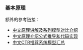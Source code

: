 ### 基本原理
额外的参考链接：
- [中文原理讲解及系列模型对比介绍](https://www.cnblogs.com/gogoSandy/p/12814804.html)
- [中文原理介绍公式推导和代码实现](https://zhuanlan.zhihu.com/p/134167886)
- [中文CTR推荐系统模型汇总](https://juejin.cn/post/6887003494633603080)
